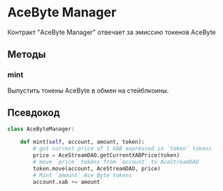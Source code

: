 # AceByte Manager

Контракт "AceByte Manager" отвечает за эмиссию токенов AceByte


## Методы

### mint

Выпустить токены AceByte в обмен на стейблкоины.


## Псевдокод

```python
class AceByteManager:

    def mint(self, account, amount, token):
        # get current price of 1 XAB expressed in `token` tokens
        price = AceStreamDAO.getCurrentXABPrice(token)
        # move `price` tokens from `account` to AceStreamDAO
        token.move(account, AceStreamDAO, price)
        # Mint `amount` Ace Byte tokens
        account.xab += amount

```

